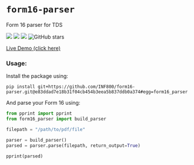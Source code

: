 # `form16-parser`
Form 16 parser for TDS

[![](https://img.shields.io/static/v1?label=Licence&message=MIT&color=darkgreen)](https://github.com/INF800/form16-parser)
[![](https://img.shields.io/static/v1?label=Release&message=alpha&color=darkgreen)](https://github.com/INF800/form16-parser)
[![](https://img.shields.io/static/v1?label=Python&message=>=3.10&color=indigo)](https://github.com/INF800/form16-parser) <img src="https://img.shields.io/github/stars/INF800/form16-parser.svg?style=social&" alt="GitHub stars">

[Live Demo (click here)](https://huggingface.co/spaces/arakesh/form16-parser)

### Usage:

Install the package using:

```
pip install git+https://github.com/INF800/form16-parser.git@e83ddad7e18b31f04cb454b3eea5b837ddb0a374#egg=form16_parser
```

And parse your Form 16 using:

```py
from pprint import pprint
from form16_parser import build_parser

filepath = "/path/to/pdf/file"

parser = build_parser()
parsed = parser.parse(filepath, return_output=True)

pprint(parsed)
```

